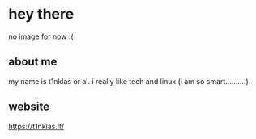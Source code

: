# hey there
 
no image for now :(

## about me

my name is t1nklas or al. i really like tech and linux (i am so smart..........)

## website

https://t1nklas.lt/

<!--
Here are some ideas to get you started:

- 🔭 I’m currently working on ...
- 🌱 I’m currently learning ...
- 👯 I’m looking to collaborate on ...
- 🤔 I’m looking for help with ...
- 💬 Ask me about ...
- 📫 How to reach me: ...
- 😄 Pronouns: ...
- ⚡ Fun fact: ...
-->
